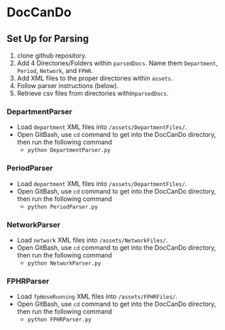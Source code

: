 # DocCanDo

## Set Up for Parsing
1. clone github repository.
1. Add 4 Directories/Folders within `parsedDocs`. Name them `Department`,  `Period`, `Network`, and `FPHR`.
1. Add XML files to the proper directories within `assets`.
1. Follow parser instructions (below).
1. Retrieve csv files from directories within`parsedDocs`.

### DepartmentParser
- Load `department` XML files into `/assets/DepartmentFiles/`.
- Open GitBash, use `cd` command to get into the DocCanDo directory, then run the following command
    - `python DepartmentParser.py`

### PeriodParser
- Load `department` XML files into `/assets/DepartmentFiles/`.
- Open GitBash, use `cd` command to get into the DocCanDo directory, then run the following command
    - `python PeriodParser.py`

### NetworkParser
- Load `network` XML files into `/assets/NetworkFiles/`.
- Open GitBash, use `cd` command to get into the DocCanDo directory, then run the following command
    - `python NetworkParser.py`

### FPHRParser
- Load `fpHoseRunning` XML files into `/assets/FPHRFiles/`.
- Open GitBash, use `cd` command to get into the DocCanDo directory, then run the following command
    - `python FPHRParser.py`
